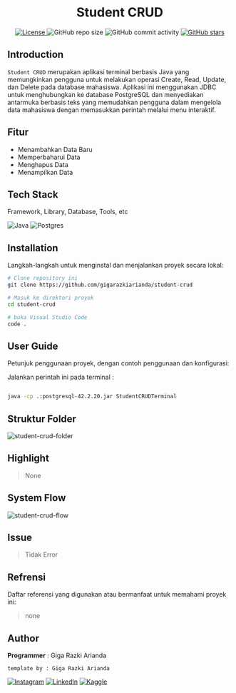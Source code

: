 <h1 align="center">Student CRUD</h1>

<p align="center">
  <a href="LICENSE">
    <img alt="License" src="https://img.shields.io/badge/License-none-lightgrey.svg">
  </a>
  <img alt="GitHub repo size" src="https://img.shields.io/github/repo-size/gigarazkiarianda/student-crud">
  <img alt="GitHub commit activity" src="https://img.shields.io/github/commit-activity/m/gigarazkiarianda/student-crud">
  <a href="https://github.com/gigarazkiarianda/student-crud/stargazers">
    <img alt="GitHub stars" src="https://img.shields.io/github/stars/gigarazkiarianda/student-crud">
  </a>
</p>


## Introduction
`Student CRUD` merupakan aplikasi terminal berbasis Java yang memungkinkan pengguna untuk melakukan operasi Create, Read, Update, dan Delete pada database mahasiswa. Aplikasi ini menggunakan JDBC untuk menghubungkan ke database PostgreSQL dan menyediakan antarmuka berbasis teks yang memudahkan pengguna dalam mengelola data mahasiswa dengan memasukkan perintah melalui menu interaktif.

## Fitur
 * Menambahkan Data Baru
 * Memperbaharui Data
 * Menghapus Data
 * Menampilkan Data

## Tech Stack
Framework, Library, Database, Tools, etc

![Java](https://img.shields.io/badge/java-%23ED8B00.svg?style=for-the-badge&logo=openjdk&logoColor=white)
![Postgres](https://img.shields.io/badge/postgres-%23316192.svg?style=for-the-badge&logo=postgresql&logoColor=white)

## Installation
Langkah-langkah untuk menginstal dan menjalankan proyek secara lokal:
```bash
# Clone repository ini
git clone https://github.com/gigarazkiarianda/student-crud

# Masuk ke direktori proyek
cd student-crud

# buka Visual Studio Code
code .
```


## User Guide 
Petunjuk penggunaan proyek, dengan contoh penggunaan dan konfigurasi:

Jalankan perintah ini pada terminal : 
``` bash

java -cp .:postgresql-42.2.20.jar StudentCRUDTerminal


```

## Struktur Folder
![student-crud-folder](https://github.com/gigarazkiarianda/student-crud/assets/75737741/1da15c28-d396-4bb4-b1eb-e64e954cb47e)



## Highlight
> None

## System Flow
![student-crud-flow](https://github.com/gigarazkiarianda/student-crud/assets/75737741/d498140a-dcae-4470-b662-ba200f5cfb53)




## Issue

> Tidak Error 

## Refrensi
Daftar referensi yang digunakan atau bermanfaat untuk memahami proyek ini:

> none

## Author
  **Programmer**  : Giga Razki Arianda

   `template by : Giga Razki Arianda`
   
[![Instagram](https://img.shields.io/badge/Instagram-%23E4405F.svg?logo=Instagram&logoColor=white)](https://www.instagram.com/gigarazkiarianda/) 
[![LinkedIn](https://img.shields.io/badge/LinkedIn-%230077B5.svg?logo=linkedin&logoColor=white)](https://www.linkedin.com/in/gigarazkiarianda/)
[![Kaggle](https://img.shields.io/badge/Kaggle-035a7d?style=for-the-badge&logo=kaggle&logoColor=white)](https://www.kaggle.com/gigarazki)
